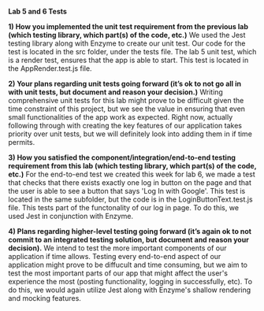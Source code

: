 **Lab 5 and 6 Tests**

**1) How you implemented the unit test requirement from the previous lab (which testing library, which part(s) of the code, etc.)**
We used the Jest testing library along with Enzyme to create our unit test. Our code for the test is located in the src folder, under the tests file. The lab 5 unit test, which is a render test, ensures that the app is able to start. This test is located in the AppRender.test.js file. 

**2) Your plans regarding unit tests going forward (it’s ok to not go all in with unit tests, but document and reason your decision.)**
Writing comprehensive unit tests for this lab might prove to be difficult given the time constraint of this project, but we see the value in ensuring that even small functionalities of the app work as expected. Right now, actually following through with creating the key features of our application takes priority over unit tests, but we will definitely look into adding them in if time permits. 

**3) How you satisfied the component/integration/end-to-end testing requirement from this lab (which testing library, which part(s) of the code, etc.)** 
For the end-to-end test we created this week for lab 6, we made a test that checks that there exists exactly one log in button on the page and that the user is able to see a button that says 'Log In with Google'. This test is located in the same subfolder, but the code is in the LoginButtonText.test.js file. This tests part of the functonality of our log in page. To do this, we used Jest in conjunction with Enzyme.  
 
**4) Plans regarding higher-level testing going forward (it’s again ok to not commit to an integrated testing solution, but document and reason your decision).**
We intend to test the more important components of our application if time allows. Testing every end-to-end aspect of our application might prove to be diffucult and time consuming, but we aim to test the most important parts of our app that might affect the user's experience the most (posting functionality, logging in successfully, etc). To do this, we would again utilize Jest along with Enzyme's shallow rendering and mocking features. 

